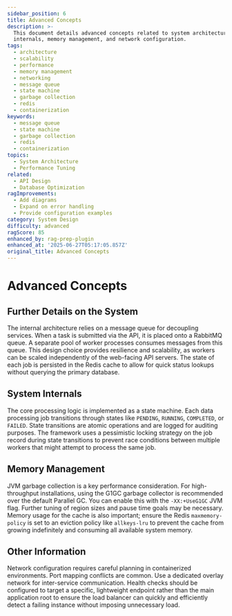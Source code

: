 ```yaml
---
sidebar_position: 6
title: Advanced Concepts
description: >-
  This document details advanced concepts related to system architecture,
  internals, memory management, and network configuration.
tags:
  - architecture
  - scalability
  - performance
  - memory management
  - networking
  - message queue
  - state machine
  - garbage collection
  - redis
  - containerization
keywords:
  - message queue
  - state machine
  - garbage collection
  - redis
  - containerization
topics:
  - System Architecture
  - Performance Tuning
related:
  - API Design
  - Database Optimization
ragImprovements:
  - Add diagrams
  - Expand on error handling
  - Provide configuration examples
category: System Design
difficulty: advanced
ragScore: 85
enhanced_by: rag-prep-plugin
enhanced_at: '2025-06-27T05:17:05.857Z'
original_title: Advanced Concepts
---
```


# Advanced Concepts

## Further Details on the System

The internal architecture relies on a message queue for decoupling services. When a task is submitted via the API, it is placed onto a RabbitMQ queue. A separate pool of worker processes consumes messages from this queue. This design choice provides resilience and scalability, as workers can be scaled independently of the web-facing API servers. The state of each job is persisted in the Redis cache to allow for quick status lookups without querying the primary database.

## System Internals

The core processing logic is implemented as a state machine. Each data processing job transitions through states like `PENDING`, `RUNNING`, `COMPLETED`, or `FAILED`. State transitions are atomic operations and are logged for auditing purposes. The framework uses a pessimistic locking strategy on the job record during state transitions to prevent race conditions between multiple workers that might attempt to process the same job.

## Memory Management

JVM garbage collection is a key performance consideration. For high-throughput installations, using the G1GC garbage collector is recommended over the default Parallel GC. You can enable this with the `-XX:+UseG1GC` JVM flag. Further tuning of region sizes and pause time goals may be necessary. Memory usage for the cache is also important; ensure the Redis `maxmemory-policy` is set to an eviction policy like `allkeys-lru` to prevent the cache from growing indefinitely and consuming all available system memory.

## Other Information

Network configuration requires careful planning in containerized environments. Port mapping conflicts are common. Use a dedicated overlay network for inter-service communication. Health checks should be configured to target a specific, lightweight endpoint rather than the main application root to ensure the load balancer can quickly and efficiently detect a failing instance without imposing unnecessary load.
